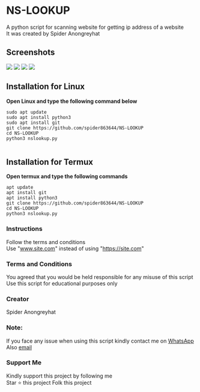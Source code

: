 # NS-LOOKUP
A python script for scanning website for getting ip address of a website
<br>
It was created by Spider Anongreyhat

## Screenshots
<img src="Screenshot_2022-02-01-23-53-31-87_84d3000e3f4017145260f7618db1d683.jpg">
<img src="Screenshot_2022-02-01-23-53-47-88_84d3000e3f4017145260f7618db1d683.jpg">
<img src="Screenshot_2022-02-01-23-54-31-83_84d3000e3f4017145260f7618db1d683.jpg">
<img src="Screenshot_2022-02-01-23-54-38-92_84d3000e3f4017145260f7618db1d683.jpg">

## Installation for Linux
<b>Open Linux and type the following command below</b>
```
sudo apt update
sudo apt install python3
sudo apt install git
git clone https://github.com/spider863644/NS-LOOKUP
cd NS-LOOKUP
python3 nslookup.py


```

## Installation for Termux
<b>Open termux and type the following commands </b>
```
apt update
apt install git
apt install python3
git clone https://github.com/spider863644/NS-LOOKUP
cd NS-LOOKUP
python3 nslookup.py
```
### Instructions
Follow the terms and conditions<br>
Use "www.site.com" instead of using "https://site.com"

### Terms and Conditions
You agreed that you would be held responsible for any misuse of this script<br>
Use this script for educational purposes only

### Creator
Spider Anongreyhat

### Note:
If you face any issue when using this script kindly contact me on <a href="https://wa.me/2349052863644">WhatsApp</a>
<br>Also <a href="mailto: spideranongreyhat@gmail.com">email</a>

### Support Me
Kindly support this project by following me<br>
Star ⭐ this project
Folk this project

